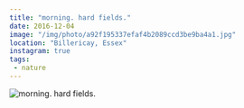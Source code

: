 ```yaml
---
title: "morning. hard fields."
date: 2016-12-04
image: "/img/photo/a92f195337efaf4b2089ccd3be9ba4a1.jpg"
location: "Billericay, Essex"
instagram: true
tags:
 - nature
---
```


![morning. hard fields.](/img/photo/a92f195337efaf4b2089ccd3be9ba4a1.jpg)
